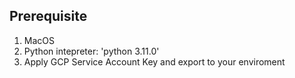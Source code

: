 ## Prerequisite
  1. MacOS
  2. Python intepreter: 'python 3.11.0'
  3. Apply GCP Service Account Key and export to your enviroment
